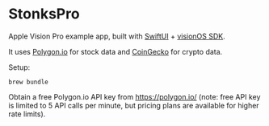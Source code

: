 # StonksPro

Apple Vision Pro example app, built with [SwiftUI](https://developer.apple.com/xcode/swiftui/) + [visionOS SDK](https://developer.apple.com/documentation/visionos/).

It uses [Polygon.io](https://polygon.io/) for stock data and [CoinGecko](https://www.coingecko.com/en/api) for crypto data.

Setup:

```
brew bundle
```

Obtain a free Polygon.io API key from https://polygon.io/ (note: free API key is limited to 5 API calls per minute, but pricing plans are available for higher rate limits).
